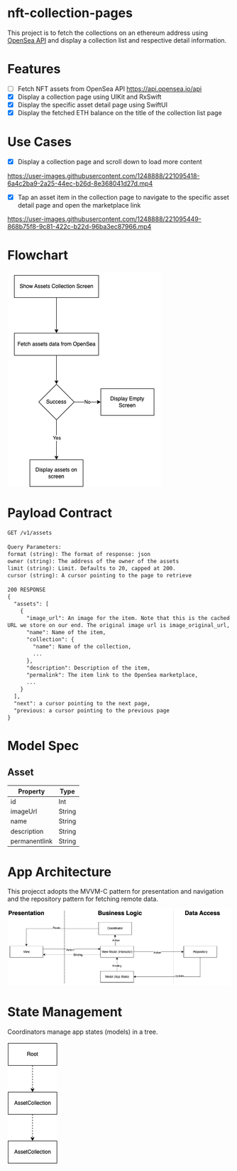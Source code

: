 # nft-collection-pages
This project is to fetch the collections on an ethereum address using [OpenSea API](https://docs.opensea.io/reference#getting-assets) and display a collection list and respective detail information.

# Features
- [ ] Fetch NFT assets from OpenSea API https://api.opensea.io/api
- [x] Display a collection page using UIKit and RxSwift
- [x] Display the specific asset detail page using SwiftUI
- [x] Display the fetched ETH balance on the title of the collection list page

# Use Cases
- [x] Display a collection page and scroll down to load more content

https://user-images.githubusercontent.com/1248888/221095418-6a4c2ba9-2a25-44ec-b26d-8e368041d27d.mp4

- [x] Tap an asset item in the collection page to navigate to the specific asset detail page and open the marketplace link

https://user-images.githubusercontent.com/1248888/221095449-868b75f8-9c81-422c-b22d-96ba3ec87966.mp4

# Flowchart
![Flowchart](NFTCollectionFlowchart.png)

# Payload Contract
```
GET /v1/assets

Query Parameters:
format (string): The format of response: json
owner (string): The address of the owner of the assets
limit (string): Limit. Defaults to 20, capped at 200.
cursor (string): A cursor pointing to the page to retrieve

200 RESPONSE
{
  "assets": [
    {
      "image_url": An image for the item. Note that this is the cached URL we store on our end. The original image url is image_original_url,
      "name": Name of the item,
      "collection": {
        "name": Name of the collection,
        ...
      },
      "description": Description of the item,
      "permalink": The item link to the OpenSea marketplace,
      ...
    }
  ],
  "next": a cursor pointing to the next page,
  "previous: a cursor pointing to the previous page
}
```

# Model Spec
## Asset
| Property | Type |
| ----- | ----- |
| id | Int |
| imageUrl | String |
| name | String |
| description | String |
| permanentlink | String |

# App Architecture
This projecct adopts the MVVM-C pattern for presentation and navigation and the repository pattern for fetching remote data.

![Architecture](NFTCollectionArchitecture.png)

# State Management
Coordinators manage app states (models) in a tree.

![State Management](NFTCollectionStateManagement.png)
